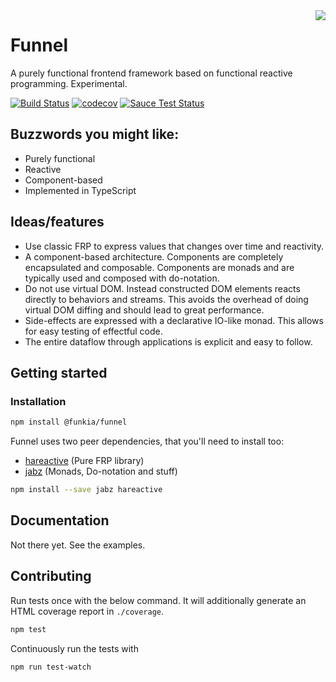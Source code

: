 <img align="right" src="https://avatars0.githubusercontent.com/u/21360882?v=3&s=200">

# Funnel
A purely functional frontend framework based on functional reactive programming. Experimental.

[![Build Status](https://travis-ci.org/Funkia/funnel.svg?branch=master)](https://travis-ci.org/Funkia/funnel)
[![codecov](https://codecov.io/gh/Funkia/funnel/branch/master/graph/badge.svg)](https://codecov.io/gh/Funkia/funnel)
[![Sauce Test Status](https://saucelabs.com/browser-matrix/funnel.svg)](https://saucelabs.com/u/funnel)

## Buzzwords you might like:

* Purely functional
* Reactive
* Component-based
* Implemented in TypeScript

## Ideas/features

* Use classic FRP to express values that changes over time and reactivity.
* A component-based architecture. Components are completely encapsulated and composable.
  Components are monads and are typically used and composed with do-notation.
* Do not use virtual DOM. Instead constructed DOM elements reacts directly to behaviors and streams.
  This avoids the overhead of doing virtual DOM diffing and should lead to great performance.
* Side-effects are expressed with a declarative IO-like monad. This allows for easy
  testing of effectful code.
* The entire dataflow through applications is explicit and easy to follow.

## Getting started

### Installation
```sh
npm install @funkia/funnel
```
Funnel uses two peer dependencies, that you'll need to install too:
* [hareactive](https://github.com/Funkia/hareactive) (Pure FRP library)
* [jabz](https://github.com/Funkia/jabz) (Monads, Do-notation and stuff)
```sh
npm install --save jabz hareactive
```

## Documentation

Not there yet. See the examples.

## Contributing

Run tests once with the below command. It will additionally generate
an HTML coverage report in `./coverage`.

```sh
npm test
```

Continuously run the tests with

```sh
npm run test-watch
```
